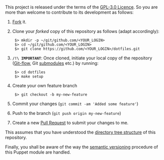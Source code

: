 This project is released under the terms of the [GPL-3.0 Licence](LICENSE). So you are more than welcome to contribute to its development as follows:

1. [Fork](https://help.github.com/articles/fork-a-repo/) it.
2. Clone your _forked_ copy of this repository as follows (adapt accordingly):

        $> mkdir -p ~/git/github.com/<YOUR_LOGIN>
        $> cd ~/git/github.com/<YOUR_LOGIN>
        $> git clone https://github.com/<YOUR_LOGIN>/dotfiles.git

3. **`/!\ IMPORTANT`**: Once cloned, initiate your local copy of the repository ([Git-flow](https://github.com/nvie/gitflow), Git [submodules](.gitmodules) etc.) by running:

        $> cd dotfiles
        $> make setup

4. Create your own feature branch

        $> git checkout -b my-new-feature

5. Commit your changes (`git commit -am 'Added some feature'`)
6. Push to the branch (`git push origin my-new-feature`)
7. Create a new [Pull Request](https://help.github.com/articles/using-pull-requests/) to submit your changes to me.

This assumes that you have understood the [directory tree structure](layout.md) of this repository.

Finally, you shall be aware of the way the [semantic versioning](versioning.md) procedure of this Puppet module are handled.
